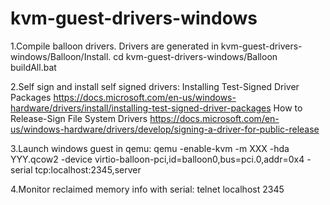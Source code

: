 # kvm-guest-drivers-windows

1.Compile balloon drivers. Drivers are generated in kvm-guest-drivers-windows/Balloon/Install.
  cd kvm-guest-drivers-windows/Balloon
  buildAll.bat

2.Self sign and install self signed drivers:
Installing Test-Signed Driver Packages
https://docs.microsoft.com/en-us/windows-hardware/drivers/install/installing-test-signed-driver-packages
How to Release-Sign File System Drivers
https://docs.microsoft.com/en-us/windows-hardware/drivers/develop/signing-a-driver-for-public-release

3.Launch windows guest in qemu:
qemu -enable-kvm -m XXX -hda YYY.qcow2 -device virtio-balloon-pci,id=balloon0,bus=pci.0,addr=0x4 -serial tcp:localhost:2345,server

4.Monitor reclaimed memory info with serial:
telnet localhost 2345

